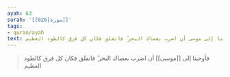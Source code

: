 ```yaml
---
ayah: 63
surah: '[[026|سورة]]'
tags:
- quran/ayah
text: فأوحينا إلى موسى أن اضرب بعصاك البحر ۖ فانفلق فكان كل فرق كالطود العظيم
---
```

> فأوحينا إلى [[موسى]] أن اضرب بعصاك البحر ۖ فانفلق فكان كل فرق كالطود العظيم
